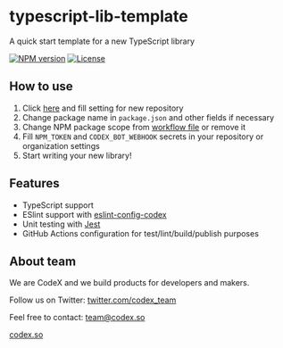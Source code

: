 # typescript-lib-template
A quick start template for a new TypeScript library

[![NPM version](https://img.shields.io/npm/v/@codexteam/typescript-lib-template?style=flat-square)](https://www.npmjs.com/package/@codexteam/typescript-lib-template)
[![License](https://img.shields.io/npm/l/@codexteam/typescript-lib-template?style=flat-square)](https://www.npmjs.com/package/@codexteam/typescript-lib-template)

## How to use
1. Click [here](https://github.com/codex-team/typescript-lib-template/generate) and fill setting for new repository
2. Change package name in `package.json` and other fields if necessary
3. Change NPM package scope from [workflow file](./.github/workflows/main.yml) or remove it
4. Fill `NPM_TOKEN` and `CODEX_BOT_WEBHOOK` secrets in your repository or organization settings
5. Start writing your new library!

## Features

- TypeScript support
- ESlint support with [eslint-config-codex](http://github.com/codex-team/eslint-config/)
- Unit testing with [Jest](http://jestjs.io)
- GitHub Actions configuration for test/lint/build/publish purposes

## About team

We are CodeX and we build products for developers and makers.

Follow us on Twitter: [twitter.com/codex_team](https://twitter.com/codex_team)

Feel free to contact: <a href="mailto:team@codex.so?subject=Editor.js feedback">team@codex.so</a>

[codex.so](https://codex.so)
